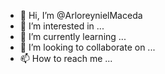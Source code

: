 - 👋 Hi, I’m @ArloreynielMaceda
- 👀 I’m interested in ...
- 🌱 I’m currently learning ...
- 💞️ I’m looking to collaborate on ...
- 📫 How to reach me ...

<!---
ArloreynielMaceda/ArloreynielMaceda is a ✨ special ✨ repository because its `README.md` (this file) appears on your GitHub profile.
You can click the Preview link to take a look at your changes.
--->
